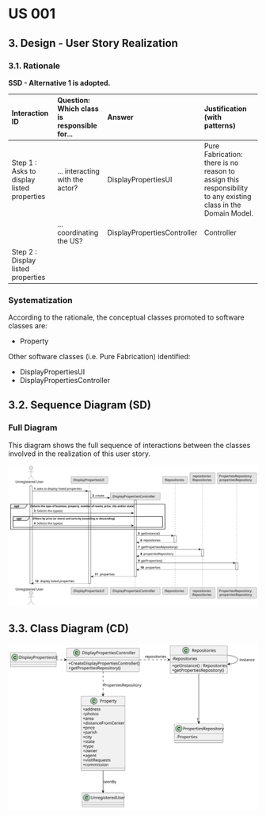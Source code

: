 # US 001

## 3. Design - User Story Realization 

### 3.1. Rationale

**SSD - Alternative 1 is adopted.**

| Interaction ID                                | Question: Which class is responsible for... | Answer                      | Justification (with patterns)                                                                                 |
|:----------------------------------------------|:--------------------- |:----------------------------|:--------------------------------------------------------------------------------------------------------------|
| Step 1 : Asks to display listed properties 		 |	... interacting with the actor? | DisplayPropertiesUI         | Pure Fabrication: there is no reason to assign this responsibility to any existing class in the Domain Model. |
| 			  		                                       |	... coordinating the US? | DisplayPropertiesController | Controller                                                                                                    |
| Step 2 : Display listed properties   		       |							 |                             |                                                                                                               |

### Systematization ##

According to the rationale, the conceptual classes promoted to software classes are: 

 * Property

Other software classes (i.e. Pure Fabrication) identified: 

 * DisplayPropertiesUI  
 * DisplayPropertiesController

## 3.2. Sequence Diagram (SD)

### Full Diagram

This diagram shows the full sequence of interactions between the classes involved in the realization of this user story.

![Sequence Diagram - Full](svg/us001-sequence-diagram-full.svg)

## 3.3. Class Diagram (CD)

![Class Diagram](svg/us001-class-diagram.svg)